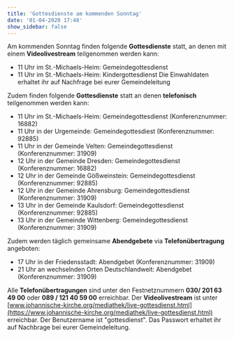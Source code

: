 ```yaml
---
title: 'Gottesdienste am kommenden Sonntag'
date: '01-04-2020 17:48'
show_sidebar: false
---
```


Am kommenden Sonntag finden folgende **Gottesdienste** statt, an denen mit einem **Videolivestream** teilgenommen werden kann:
* 11 Uhr im St.-Michaels-Heim: Gemeindegottesdienst
* 11 Uhr im St.-Michaels-Heim: Kindergottesdienst
Die Einwahldaten erhaltet ihr auf Nachfrage bei eurer Gemeindeleitung

Zudem finden folgende **Gottesdienste** statt an denen **telefonisch** teilgenommen werden kann:
* 11 Uhr im St.-Michaels-Heim: Gemeindegottesdienst (Konferenznummer: 16882)
* 11 Uhr in der Urgemeinde: Gemeindegottesdiest (Konferenznummer: 92885)
* 11 Uhr in der Gemeinde Velten: Gemeindegottesdienst (Konferenznummer: 31909)
* 12 Uhr in der Gemeinde Dresden: Gemeindegottesdienst (Konferenznummer: 16882)
* 12 Uhr in der Gemeinde Gößweinstein: Gemeindegottesdienst (Konferenznummer: 92885)
* 12 Uhr in der Gemeinde Ahrensburg: Gemeindegottesdienst (Konferenznummer: 31909)
* 13 Uhr in der Gemeinde Kaulsdorf: Gemeindegottesdienst (Konferenznummer: 92885)
* 13 Uhr in der Gemeinde Wittenberg: Gemeindegottesdienst (Konferenznummer: 31909)

Zudem werden täglich gemeinsame **Abendgebete** via **Telefonübertragung** angeboten:
* 17 Uhr in der Friedensstadt: Abendgebet (Konferenznummer: 31909)
* 21 Uhr an wechselnden Orten Deutschlandweit: Abendgebet (Konferenznummer: 31909)

Alle **Telefonübertragungen** sind unter den Festnetznummern **030/ 201 63 49 00** oder **089 / 121 40 59 00** erreichbar.
Der **Videolivestream** ist unter [www.johannische-kirche.org/mediathek/live-gottesdienst.html](https://www.johannische-kirche.org/mediathek/live-gottesdienst.html) erreichbar. Der Benutzername ist "gottesdienst". Das Passwort erhaltet ihr auf Nachbrage bei eurer Gemeindeleitung.
